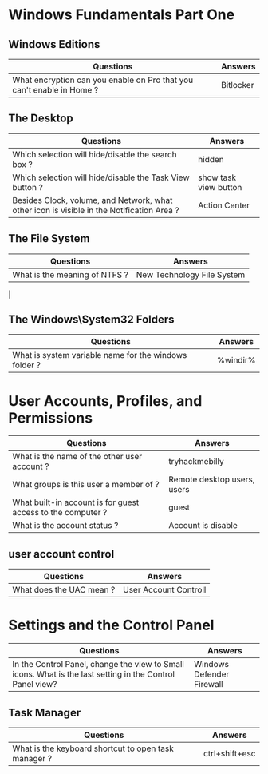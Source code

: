 # Windows Fundamentals Part One

## Windows Editions 

| Questions | Answers |
|-----------|---------|
| What encryption can you enable on Pro that you can't enable in Home ? | Bitlocker |

## The Desktop 


| Questions | Answers |
|-----------|---------|
| Which selection will hide/disable the search box ? | hidden |
| Which selection will hide/disable the Task View button ? | show task view button |
| Besides Clock, volume, and Network, what other icon is visible in the Notification Area ? | Action Center |


## The File System 

| Questions | Answers |
|-----------|---------|
| What is the meaning of NTFS ? | New Technology File System |
| 
## The Windows\System32 Folders 

| Questions | Answers |
|-----------|---------|
| What is system variable name for the windows folder ? | %windir% |


# User Accounts, Profiles, and Permissions 

| Questions | Answers |
|-----------|---------|
| What is the name of the other user account ? | tryhackmebilly |
| What groups is this user a member of ? | Remote desktop users, users |  
| What built-in account is for guest access to the computer ? | guest | 
| What is the account status ? | Account is disable |


## user account control


| Questions | Answers |
|-----------|---------|
| What does the UAC mean ? | User Account Controll |


# Settings and the Control Panel 

| Questions | Answers |
|-----------|---------|
| In the Control Panel, change the view to Small icons. What is the last setting in the Control Panel view? | Windows Defender Firewall | 

## Task Manager 

| Questions | Answers |
|-----------|---------|
| What is the keyboard shortcut to open task manager ? | ctrl+shift+esc |

